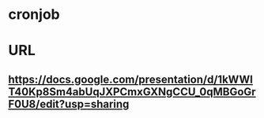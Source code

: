 # cronjob

# URL

## https://docs.google.com/presentation/d/1kWWIT40Kp8Sm4abUqJXPCmxGXNgCCU_0qMBGoGrF0U8/edit?usp=sharing
